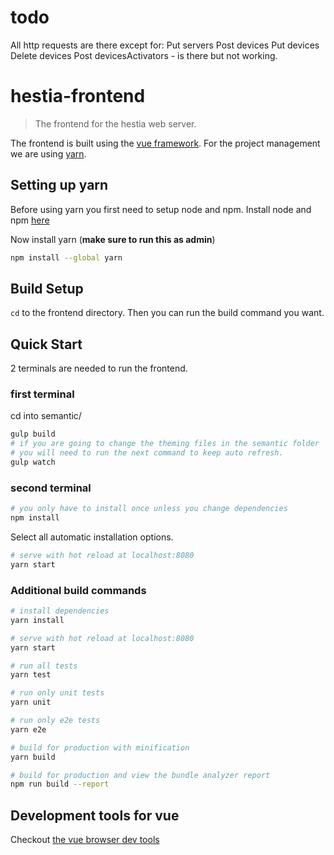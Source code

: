 # todo
All http requests are there except for:
Put servers
Post devices
Put devices
Delete devices
Post devicesActivators - is there but not working.



# hestia-frontend

> The frontend for the hestia web server.

The frontend is built using the [vue framework](http://vuejs.org). For the project management we are using [yarn](http://yarnpkg.com).

## Setting up yarn

Before using yarn you first need to setup node and npm. Install node and npm [here](https://nodejs.org/en/download/package-manager/#debian-and-ubuntu-based-linux-distributions)

Now install yarn (**make sure to run this as admin**)
```bash
npm install --global yarn
```

## Build Setup
`cd` to the frontend directory. Then you can run the build command you want.

## Quick Start
2 terminals are needed to run the frontend.

### first terminal
cd into semantic/
```bash
gulp build
# if you are going to change the theming files in the semantic folder
# you will need to run the next command to keep auto refresh.
gulp watch
```

### second terminal
```bash
# you only have to install once unless you change dependencies
npm install
```
Select all automatic installation options.
```bash
# serve with hot reload at localhost:8080
yarn start
```

### Additional build commands
```bash
# install dependencies
yarn install

# serve with hot reload at localhost:8080
yarn start

# run all tests
yarn test

# run only unit tests
yarn unit

# run only e2e tests
yarn e2e

# build for production with minification
yarn build

# build for production and view the bundle analyzer report
npm run build --report
```

## Development tools for vue
Checkout [the vue browser dev tools](https://github.com/vuejs/vue-devtools)
